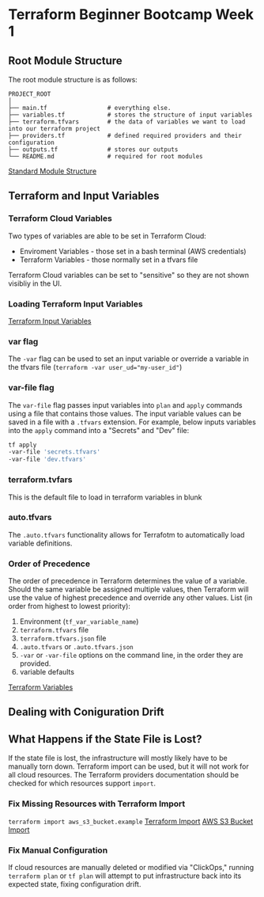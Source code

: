 # Terraform Beginner Bootcamp Week 1

## Root Module Structure

The root module structure is as follows:

```
PROJECT_ROOT
│
├── main.tf                 # everything else.
├── variables.tf            # stores the structure of input variables
├── terraform.tfvars        # the data of variables we want to load into our terraform project
├── providers.tf            # defined required providers and their configuration
├── outputs.tf              # stores our outputs
└── README.md               # required for root modules
```
[Standard Module Structure](https://developer.hashicorp.com/terraform/language/modules/develop/structure)

## Terraform and Input Variables

### Terraform Cloud Variables

Two types of variables are able to be set in Terraform Cloud:
- Enviroment Variables - those set in a bash terminal (AWS credentials)
- Terraform Variables - those normally set in a tfvars file

Terraform Cloud variables can be set to "sensitive" so they are not shown visibliy in the UI.

### Loading Terraform Input Variables

[Terraform Input Variables](https://developer.hashicorp.com/terraform/language/values/variables)

### var flag
The `-var` flag can be used to set an input variable or override a variable in the tfvars file (`terraform -var user_ud="my-user_id"`)

### var-file flag

The `var-file` flag passes input variables into `plan` and `apply` commands using a file that contains those values. The input variable values can be saved in a file with a `.tfvars` extension. 
For example, below inputs variables into the `apply` command into a "Secrets" and "Dev" file:
```sh
tf apply
-var-file 'secrets.tfvars'
-var-file 'dev.tfvars'
```


### terraform.tvfars

This is the default file to load in terraform variables in blunk

### auto.tfvars

The `.auto.tfvars` functionality allows for Terrafotm to automatically load variable definitions. 

### Order of Precedence
The order of precedence in Terraform determines the value of a variable. Should the same variable be assigned multiple values, then Terraform will use the value of highest precedence and override any other values. 
List (in order from highest to lowest priority):
1. Environment (`tf_var_variable_name`)
2. `terraform.tfvars` file
3. `terraform.tfvars.json` file
4. `.auto.tfvars` or `.auto.tfvars.json`
5. `-var` or `-var-file` options on the command line, in the order they are provided.
6. variable defaults

[Terraform Variables](https://www.env0.com/blog/terraform-variables)

## Dealing with Coniguration Drift
## What Happens if the State File is Lost?
If the state file is lost, the infrastructure will mostly likely have to be manually torn down. 
Terraform import can be used, but it will not work for all cloud resources. The Terraform providers documentation should be checked for which resources support `import`.
### Fix Missing Resources with Terraform Import

`terraform import aws_s3_bucket.example`
[Terraform Import](https://developer.hashicorp.com/terraform/cli/import)
[AWS S3 Bucket Import](https://registry.terraform.io/providers/hashicorp/aws/latest/docs/resources/s3_bucket#import)

### Fix Manual Configuration 
If cloud resources are manually deleted or modified via "ClickOps," running `terraform plan` or `tf plan` will attempt to put infrastructure back into its expected state, fixing configuration drift.